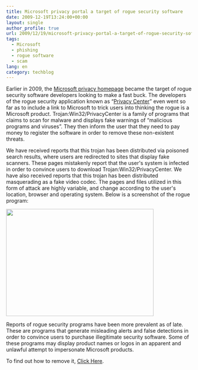 ```yaml
---
title: Microsoft privacy portal a target of rogue security software
date: 2009-12-19T13:24:00+00:00
layout: single
author_profile: true
url: 2009/12/19/microsoft-privacy-portal-a-target-of-rogue-security-software/
tags:
  - Microsoft
  - phishing
  - rogue software
  - scam
lang: en
category: techblog
---
```

Earlier in 2009, the [Microsoft privacy homepage](http://www.microsoft.com/privacy/) became the target of rogue security software developers looking to make a fast buck. The developers of the rogue security application known as “[Privacy Center](https://www.microsoft.com/security/portal/Threat/Encyclopedia/Entry.aspx?Name=Trojan:Win32/PrivacyCenter#summary_link)” even went so far as to include a link to Microsoft to trick users into thinking the rogue is a Microsoft product. Trojan:Win32/PrivacyCenter is a family of programs that claims to scan for malware and displays fake warnings of “malicious programs and viruses”. They then inform the user that they need to pay money to register the software in order to remove these non-existent threats.

We have received reports that this trojan has been distributed via poisoned search results, where users are redirected to sites that display fake scanners. These pages mistakenly report that the user's system is infected in order to convince users to download Trojan:Win32/PrivacyCenter. We have also received reports that this trojan has been distributed masquerading as a fake video codec. The pages and files utilized in this form of attack are highly variable, and change according to the user's location, browser and operating system. Below is a screenshot of the rogue program:

<div>
  <a href="http://4.bp.blogspot.com/_vaUVXcmC3OI/SyzLyiyXeoI/AAAAAAAAAZ0/yHJNenYWTY8/s1600-h/Win32-PrivacyCenter%5B1%5D_2.png" imageanchor="1"><img border="0" height="290" src="http://4.bp.blogspot.com/_vaUVXcmC3OI/SyzLyiyXeoI/AAAAAAAAAZ0/yHJNenYWTY8/s400/Win32-PrivacyCenter%5B1%5D_2.png" width="400" /></a>
</div>

<div>
</div>

Reports of rogue security programs have been more prevalent as of late. These are programs that generate misleading alerts and false detections in order to convince users to purchase illegitimate security software. Some of these programs may display product names or logos in an apparent and unlawful attempt to impersonate Microsoft products.

<div>
</div>

<div>
  To find out how to remove it, <a href="/knowledge-base/malware-removal/">Click Here</a>.
</div>